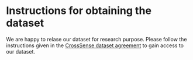# Instructions for obtaining the dataset
We are happy to relase our dataset for research purpose. Please follow the instructions given in the [CrossSense dataset agreement](https://github.com/nwuzj/CrossSense/blob/master/documentation/Dataset%20Release%20Agreement.pdf) to gain access to our dataset. 

